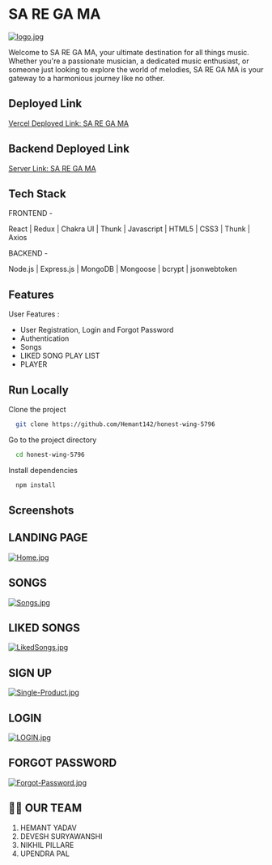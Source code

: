 
# SA RE GA MA 

[![logo.jpg](https://i.ytimg.com/vi/704PL_KSLPY/maxresdefault.jpg)](https://postimg.cc/nsKjyYJL)


Welcome to SA RE GA MA, your ultimate destination for all things music. Whether you're a passionate musician, a dedicated music enthusiast, or someone just looking to explore the world of melodies, SA RE GA MA is your gateway to a harmonious journey like no other.


## Deployed Link
[Vercel Deployed Link:  SA RE GA MA](https://frontend-hla4711e7-hemant142.vercel.app/)

## Backend Deployed Link
[Server Link:  SA RE GA MA](https://graceful-gold-spacesuit.cyclic.cloud/)

## Tech Stack
<div>
  
FRONTEND -

React | Redux | Chakra UI | Thunk | Javascript | HTML5 | CSS3 | Thunk | Axios

BACKEND -

Node.js | Express.js | MongoDB | Mongoose | bcrypt | jsonwebtoken 
 
</div>

## Features

User Features :
- User Registration, Login and  Forgot Password 
- Authentication
- Songs
- LIKED SONG PLAY LIST
- PLAYER
## Run Locally

Clone the project

```bash
  git clone https://github.com/Hemant142/honest-wing-5796
```

Go to the project directory

```bash
  cd honest-wing-5796
```

Install dependencies

```bash
  npm install 

```

<!-- Start the server

```bash
  npm run server 
``` -->

## Screenshots

## LANDING PAGE
[![Home.jpg](https://i.postimg.cc/NGkLQ9j0/Lansing-PAge.png)](https://postimg.cc/XpWKXJsm)

## SONGS
[![Songs.jpg](https://i.postimg.cc/VN6zJXCY/Songs.png)](https://postimg.cc/XpWKXJsm)

## LIKED SONGS
[![LikedSongs.jpg](https://i.postimg.cc/bw9jtb4G/Liked.png)](https://postimg.cc/r0FHWjy0)

## SIGN UP
[![Single-Product.jpg](https://i.postimg.cc/d1kC3qD0/Screenshot-2023-10-03-162640.png)](https://postimg.cc/8fz7VpWf)

## LOGIN
[![LOGIN.jpg](https://i.postimg.cc/wxL4MzCM/Login-Page.png)](https://postimg.cc/7bznNLmP)

## FORGOT PASSWORD 
[![Forgot-Password.jpg](https://i.postimg.cc/h4MJnz20/Screenshot-2023-10-03-162002.png)](https://postimg.cc/sMHWzFw0)



## 👩‍🚒 OUR TEAM

1. HEMANT YADAV
2. DEVESH SURYAWANSHI
3. NIKHIL PILLARE
4. UPENDRA PAL



